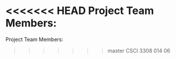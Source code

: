<<<<<<< HEAD
Project Team Members: 
=======
Project Team Members: 
>>>>>>> master
CSCI 3308 014 06

